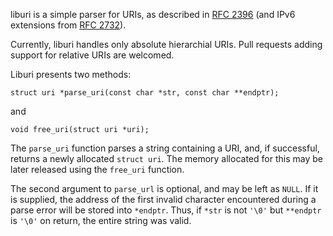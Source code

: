 liburi is a simple parser for URIs, as described in
[RFC 2396](https://www.ietf.org/rfc/rfc2396.txt)
(and IPv6 extensions from [RFC 2732](https://www.ietf.org/rfc/rfc2732.txt)).

Currently, liburi handles only absolute hierarchial URIs. Pull requests
adding support for relative URIs are welcomed.

Liburi presents two methods:

```
struct uri *parse_uri(const char *str, const char **endptr);
```

and

```
void free_uri(struct uri *uri);
```

The `parse_uri` function parses a string containing a URI, and, if successful,
returns a newly allocated `struct uri`. The memory allocated for this may be
later released using the `free_uri` function.

The second argument to `parse_url` is optional, and may be left as `NULL`.
If it is supplied, the address of the first invalid character encountered
during a parse error will be stored into `*endptr`. Thus, if `*str` is
not `'\0'` but `**endptr` is `'\0'` on return, the entire string was valid.
